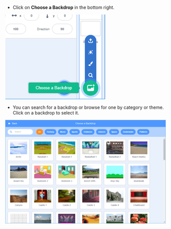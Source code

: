 + Click on **Choose a Backdrop** in the bottom right.

![screenshot](images/stage-choose.png)

+ You can search for a backdrop or browse for one by category or theme. Click on a backdrop to select it.

![captura de pantalla](images/backdrop.png)